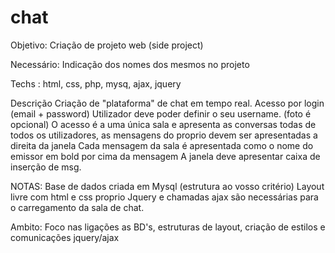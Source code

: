 # chat


Objetivo: 
Criação de projeto web (side project)

Necessário: Indicação dos nomes dos mesmos no projeto

Techs :  html, css, php, mysq, ajax, jquery

Descrição
Criação de "plataforma" de chat em tempo real.
Acesso por login (email + password)
Utilizador deve poder definir o seu username. (foto é opcional)
O acesso é a uma única sala e apresenta as conversas todas de todos os utilizadores, as mensagens do proprio devem ser apresentadas a direita da janela
Cada mensagem da sala é apresentada como o nome do emissor em bold por cima da mensagem
A janela deve apresentar caixa de inserção de msg.

NOTAS: 
Base de dados criada em Mysql (estrutura ao vosso critério)
Layout livre com html e css proprio
Jquery e chamadas ajax são necessárias para o carregamento da sala de chat.

Ambito:
Foco nas ligações as BD's, estruturas de layout, criação de estilos e comunicações jquery/ajax
